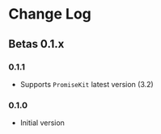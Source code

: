 # Change Log

## Betas 0.1.x

### 0.1.1
- Supports `PromiseKit` latest version (3.2)

### 0.1.0
- Initial version